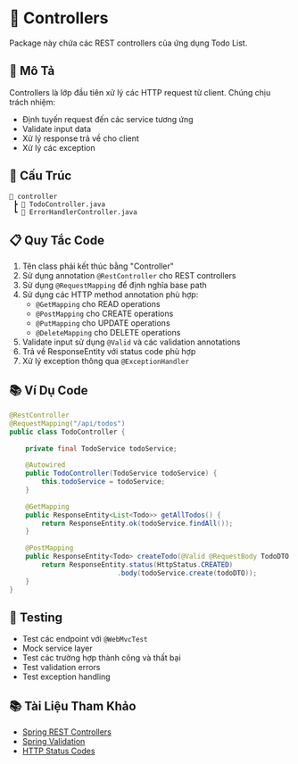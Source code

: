 # 📂 Controllers

Package này chứa các REST controllers của ứng dụng Todo List.

## 📝 Mô Tả

Controllers là lớp đầu tiên xử lý các HTTP request từ client. Chúng chịu trách nhiệm:
- Định tuyến request đến các service tương ứng
- Validate input data
- Xử lý response trả về cho client
- Xử lý các exception

## 🔧 Cấu Trúc

```
📂 controller
 ┣ 📜 TodoController.java
 ┗ 📜 ErrorHandlerController.java
```

## 📋 Quy Tắc Code

1. Tên class phải kết thúc bằng "Controller"
2. Sử dụng annotation `@RestController` cho REST controllers
3. Sử dụng `@RequestMapping` để định nghĩa base path
4. Sử dụng các HTTP method annotation phù hợp:
   - `@GetMapping` cho READ operations
   - `@PostMapping` cho CREATE operations
   - `@PutMapping` cho UPDATE operations
   - `@DeleteMapping` cho DELETE operations
5. Validate input sử dụng `@Valid` và các validation annotations
6. Trả về ResponseEntity với status code phù hợp
7. Xử lý exception thông qua `@ExceptionHandler`

## 📚 Ví Dụ Code

```java
@RestController
@RequestMapping("/api/todos")
public class TodoController {
    
    private final TodoService todoService;
    
    @Autowired
    public TodoController(TodoService todoService) {
        this.todoService = todoService;
    }
    
    @GetMapping
    public ResponseEntity<List<Todo>> getAllTodos() {
        return ResponseEntity.ok(todoService.findAll());
    }
    
    @PostMapping
    public ResponseEntity<Todo> createTodo(@Valid @RequestBody TodoDTO todoDTO) {
        return ResponseEntity.status(HttpStatus.CREATED)
                           .body(todoService.create(todoDTO));
    }
}
```

## 🧪 Testing

- Test các endpoint với `@WebMvcTest`
- Mock service layer
- Test các trường hợp thành công và thất bại
- Test validation errors
- Test exception handling

## 📚 Tài Liệu Tham Khảo

- [Spring REST Controllers](https://docs.spring.io/spring-framework/docs/current/reference/html/web.html#mvc-controller)
- [Spring Validation](https://docs.spring.io/spring-framework/docs/current/reference/html/core.html#validation)
- [HTTP Status Codes](https://developer.mozilla.org/en-US/docs/Web/HTTP/Status) 